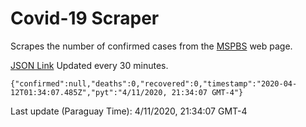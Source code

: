 # Covid-19 Scraper

Scrapes the number of confirmed cases from the [MSPBS](https://www.mspbs.gov.py/covid-19.php) web page.

[JSON Link](https://jmayalag.github.io/covid19-scrape/cases.json)
Updated every 30 minutes.
```
{"confirmed":null,"deaths":0,"recovered":0,"timestamp":"2020-04-12T01:34:07.485Z","pyt":"4/11/2020, 21:34:07 GMT-4"}
```
Last update (Paraguay Time): 4/11/2020, 21:34:07 GMT-4